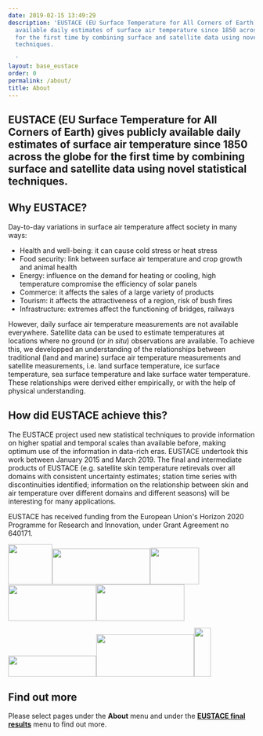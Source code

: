 ```yaml
---
date: 2019-02-15 13:49:29
description: 'EUSTACE (EU Surface Temperature for All Corners of Earth) gives publicly
  available daily estimates of surface air temperature since 1850 across the globe
  for the first time by combining surface and satellite data using novel statistical
  techniques.

  '
layout: base_eustace
order: 0
permalink: /about/
title: About
---
```


<h2>EUSTACE (EU Surface Temperature for All Corners of Earth) gives publicly available daily estimates of surface air temperature since 1850 across the globe for the first time by combining surface and satellite data using novel statistical techniques.</h2>
<p></p>
<h2><strong>Why EUSTACE?</strong></h2>
<p>Day-to-day variations in surface air temperature affect society in many ways:</p>
<ul>
<li>Health and well-being: it can cause cold stress or heat stress</li>
<li>Food security: link between surface air temperature and crop growth and animal health</li>
<li>Energy: influence on the demand for heating or cooling, high temperature compromise the efficiency of solar panels</li>
<li>Commerce: it affects the sales of a large variety of products</li>
<li>Tourism: it affects the attractiveness of a region, risk of bush fires</li>
<li>Infrastructure: extremes affect the functioning of bridges, railways</li>
</ul>
<p>However, daily surface air temperature measurements are not available everywhere. Satellite data can be used to estimate temperatures at locations where no ground (or <em>in situ</em>) observations are available. To achieve this, we developped an understanding of the relationships between traditional (land and marine) surface air temperature measurements and satellite measurements, i.e. land surface temperature, ice surface temperature, sea surface temperature and lake surface water temperature. These relationships were derived either empirically, or with the help of physical understanding.</p>
<p></p>
<h2><strong>How did EUSTACE achieve this?</strong></h2>
<p>The EUSTACE project used new statistical techniques to provide information on higher spatial and temporal scales than available before, making optimum use of the information in data-rich eras. EUSTACE undertook this work between January 2015 and March 2019. The final and intermediate products of EUSTACE (e.g. satellite skin temperature retirevals over all domains with consistent uncertainty estimates; station time series with discontinuities identified; information on the relationship between skin and air temperature over different domains and different seasons) will be interesting for many applications.</p>
<p>EUSTACE has received funding from the European Union's Horizon 2020 Programme for Research and Innovation, under Grant Agreement no 640171.</p>
<p><img height="82" src="/eustace/static/media/uploads/partner_logos/met_office.jpg" width="90"><img height="73" src="/eustace/static/media/uploads/partner_logos/reading_logo.png" width="200"><img height="75" src="/eustace/static/media/uploads/partner_logos/uni_of_bern.png" width="100"><img height="73" src="/eustace/static/media/uploads/partner_logos/stfc_logo.jpg" width="180"><img height="74" src="/eustace/static/media/uploads/partner_logos/uob_logo.png" width="180"></p>
<p><img height="43" src="/eustace/static/media/uploads/partner_logos/uol_logo.jpg" width="180"><img height="87" src="/eustace/static/media/uploads/partner_logos/knmi_logo.jpg" width="200"><img height="100" src="/eustace/static/media/uploads/partner_logos/dmi_logo.gif" width="34"></p>
<h2><strong>Find out more</strong></h2>
<p>Please select pages under the <strong>About</strong> menu and under the <a href="https://www.eustaceproject.eu/final-results/"><strong>EUSTACE final results</strong></a> menu to find out more.</p>
